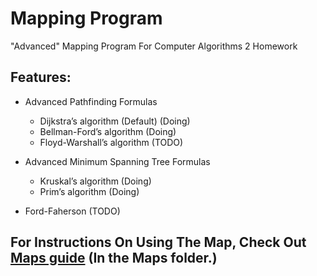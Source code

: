 # Mapping Program
"Advanced" Mapping Program For Computer Algorithms 2 Homework

## Features:
- Advanced Pathfinding Formulas
  - Dijkstra’s algorithm (Default) (Doing)
  - Bellman-Ford’s algorithm (Doing)
  - Floyd-Warshall’s algorithm (TODO)
- Advanced Minimum Spanning Tree Formulas
  - Kruskal’s algorithm (Doing)
  - Prim’s algorithm (Doing)
  
- Ford-Faherson (TODO)

## For Instructions On Using The Map, Check Out [Maps guide](Maps/README.md) (In the Maps folder.)
